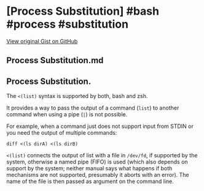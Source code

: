 # [Process Substitution] #bash #process #substitution

[View original Gist on GitHub](https://gist.github.com/Integralist/5d5aa78b13576b98358d019d32bbfe2a)

## Process Substitution.md

## Process Substitution.

The `<(list)` syntax is supported by both, bash and zsh. 

It provides a way to pass the output of a command (`list`) to another command when using a pipe (`|`) is not possible. 

For example, when a command just does not support input from STDIN or you need the output of multiple commands:

```
diff <(ls dirA) <(ls dirB)
```

`<(list)` connects the output of list with a file in `/dev/fd`, if supported by the system, otherwise a named pipe (FIFO) is used (which also depends on support by the system; neither manual says what happens if both mechanisms are not supported, presumably it aborts with an error). The name of the file is then passed as argument on the command line.

